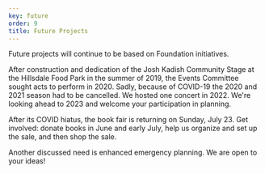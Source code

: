```yaml
---
key: future
order: 9
title: Future Projects
---
```

Future projects will continue to be based on Foundation initiatives.

After construction and dedication of the Josh Kadish Community Stage at the Hillsdale Food Park in the summer of 2019, the Events Committee sought acts to perform in 2020. Sadly, because of COVID-19 the 2020 and 2021 season had to be cancelled. We hosted one concert in 2022. We're looking ahead to 2023 and welcome your participation in planning.

After its COVID hiatus, the book fair is returning on Sunday, July 23. Get involved: donate books in June and early July, help us organize and set up the sale, and then shop the sale.

Another discussed need is enhanced emergency planning. We are open to your ideas!